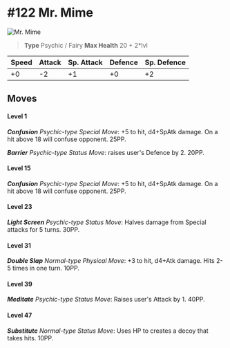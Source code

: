 # #122 Mr. Mime


![Mr. Mime](https://img.pokemondb.net/sprites/home/normal/1x/mr-mime.png)

> **Type** Psychic / Fairy
> **Max Health** 20 + 2\*lvl

| Speed | Attack | Sp. Attack | Defence | Sp. Defence |
| ----- | ------ | ---------- | ------- | ----------- |
| +0 | -2 | +1 | +0 | +2 |

## Moves
#### Level 1

***Confusion** Psychic-type Special Move*: +5 to hit, d4+SpAtk damage. On a hit above 18 will confuse opponent. 25PP.

***Barrier** Psychic-type Status Move*: raises user's Defence by 2. 20PP.
#### Level 15

***Confusion** Psychic-type Special Move*: +5 to hit, d4+SpAtk damage. On a hit above 18 will confuse opponent. 25PP.
#### Level 23

***Light Screen** Psychic-type Status Move*: Halves damage from Special attacks for 5 turns. 30PP.
#### Level 31

***Double Slap** Normal-type Physical Move*: +3 to hit, d4+Atk damage. Hits 2-5 times in one turn. 10PP.
#### Level 39

***Meditate** Psychic-type Status Move*: Raises user's Attack by 1. 40PP.
#### Level 47

***Substitute** Normal-type Status Move*: Uses HP to creates a decoy that takes hits. 10PP.

